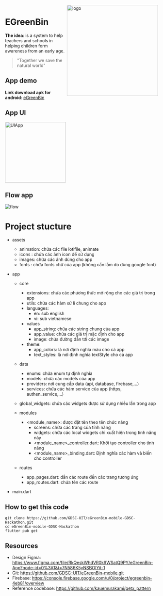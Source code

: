 <img align="right" width="300" alt="logo" src="https://user-images.githubusercontent.com/92455101/215042770-66273c82-6889-479e-a2a4-3c1f5a9e1230.png">

# EGreenBin

**The idea**: is a system to help teachers and schools in helping children form awareness from an early age.

> "Together we save the natural world"

## App demo

**Link download apk for android**: [eGreenBin](https://drive.google.com/file/d/1VTPtGCNmN7gW3FWnvPVunL8GQx1P8L8j/view?usp=share_link)

## App UI

<img align="center" width="200" alt="UIApp" src="https://media1.giphy.com/media/v1.Y2lkPTc5MGI3NjExNDIxYTBjYjYxMGMyNDlkN2E0YTM5MTBiNWMwMWI4NGI5ZTE2YTRhMCZjdD1n/IgTrLX9Ou58tmIaUBh/giphy.gif">

## Flow app

![flow](https://user-images.githubusercontent.com/92455101/226181280-a00d09c3-481e-429a-ba62-d6dba93bebcf.jpg)

# Project stucture

- assets
  - animation: chứa các file lotifile, animate
  - icons : chứa các ảnh icon để sử dụng
  - images: chứa các ảnh dùng cho app
  - fonts : chứa fonts chữ của app (không cần lắm do dùng google font)
- app

  - core

    - extensions: chứa các phương thức mở rộng cho các giá trị trong app
    - utils: chứa các hàm xử lí chung cho app
    - languages:
      - en: sub english
      - vi: sub vietnamese
    - values
      - app_string: chứa các string chung của app
      - app_value: chứa các giá trị mặc định cho app
      - image: chứa đường dẫn tới các image
    - theme:
      - app_colors: là nơi định nghĩa màu cho cả app
      - text_styles: là nơi định nghĩa textStyle cho cả app

  - data

    - enums: chứa enum tự định nghĩa
    - models: chứa các models của app
    - providers: nơi cung cấp data (api, database, firebase,...)
    - services: chứa các hàm service của app (https, authen_service,...)

  - global_widgets: chứa các widgets được sử dụng nhiều lần trong app

  - modules

    - <module_name>: được đặt tên theo tên chức năng
      - screens: chứa các trang của tính năng
      - widgets: chứa các local widgets chỉ xuất hiện trong tính năng này
      - <module_name>\_controller.dart: Khởi tạo controller cho tính năng
      - <module_name>\_binding.dart: Định nghĩa các hàm và biến cho controller

  - routes
    - app_pages.dart: dẫn các route đến các trang tương ứng
    - app_routes.dart: chứa tên các route

- main.dart

## How to get this code

```
git clone https://github.com/GDSC-UIT/eGreenBin-mobile-GDSC-Hackathon.git
cd eGreenBin-mobile-GDSC-Hackathon
flutter pub get
```

## Resources

- Design Figma: https://www.figma.com/file/RkQeskWhdVR0k9WSatQ9PY/eGreenBin-App?node-id=0%3A1&t=7N586K5yNSBOIYit-1
- Git: https://github.com/GDSC-UIT/eGreenBin-mobile.git
- Firebase: https://console.firebase.google.com/u/0/project/egreenbin-4eb81/overview
- Reference codebase: https://github.com/kauemurakami/getx_pattern

